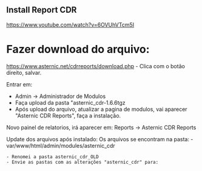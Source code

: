## Install Report CDR ##

  https://www.youtube.com/watch?v=6OVUhVTcm5I
  

# Fazer download do arquivo:
 https://www.asternic.net/cdrreports/download.php
    - Clica com o botão direito, salvar.

  Entrar em:
  - Admin -> Administrador de Modulos
  - Faça upload da pasta "asternic_cdr-1.6.6tgz
  - Após upload do arquivo, atualizar a pagina de modulos, vai aparecer "Asternic CDR Reports", faça a instalação.
  
  Novo painel de relatorios, irá aparecer em:
    Reports -> Asternic CDR Reports

Update dos arquivos após instalado:
    Os arquivos se encontram na pasta:
      - var/www/html/admin/modules/asternic_cdr

    - Renomei a pasta asternic_cdr_OLD
    - Envie as pastas com as alterações "asternic_cdr" para:
      
  